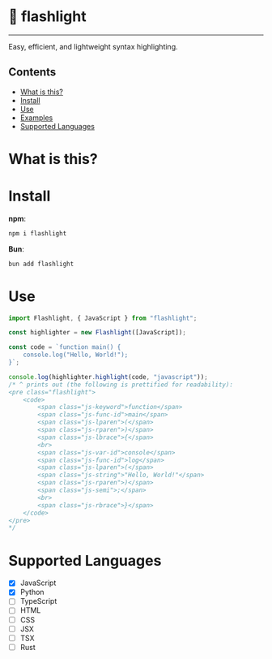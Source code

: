# 🔦 flashlight

---

Easy, efficient, and lightweight syntax highlighting.

## Contents

-   [What is this?](#what-is-this)
    <!-- * [When should I use this?](#when-should-i-use-this?) -->
    <!-- * [Playground](#playground) -->
-   [Install](#install)
-   [Use](#use)
-   [Examples](#examples)
-   [Supported Languages](#supported-languages)

# What is this?

<!-- # When should I use this? -->

<!-- # Playground -->

# Install

**npm**:

```bash
npm i flashlight
```

**Bun**:

```bash
bun add flashlight
```

# Use

```typescript
import Flashlight, { JavaScript } from "flashlight";

const highlighter = new Flashlight([JavaScript]);

const code = `function main() {
    console.log("Hello, World!");
}`;

console.log(highlighter.highlight(code, "javascript"));
/* ^ prints out (the following is prettified for readability):
<pre class="flashlight">
    <code>
        <span class="js-keyword">function</span>
        <span class="js-func-id">main</span>
        <span class="js-lparen">(</span>
        <span class="js-rparen">)</span>
        <span class="js-lbrace">{</span>
        <br>
        <span class="js-var-id">console</span>
        <span class="js-func-id">log</span>
        <span class="js-lparen">(</span>
        <span class="js-string">"Hello, World!"</span>
        <span class="js-rparen">)</span>
        <span class="js-semi">;</span>
        <br>
        <span class="js-rbrace">}</span>
    </code>
</pre>
*/
```

# Supported Languages

-   [x] JavaScript
-   [x] Python
-   [ ] TypeScript
-   [ ] HTML
-   [ ] CSS
-   [ ] JSX
-   [ ] TSX
-   [ ] Rust

